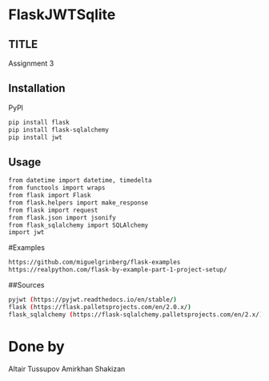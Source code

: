 # FlaskJWTSqlite
## TITLE

Assignment 3

## Installation
PyPl
``` bash 
pip install flask
pip install flask-sqlalchemy
pip install jwt
```

## Usage
```bash
from datetime import datetime, timedelta
from functools import wraps
from flask import Flask
from flask.helpers import make_response
from flask import request
from flask.json import jsonify
from flask_sqlalchemy import SQLAlchemy
import jwt
```

#Examples
```bash
https://github.com/miguelgrinberg/flask-examples
https://realpython.com/flask-by-example-part-1-project-setup/
```

##Sources
```bash
pyjwt (https://pyjwt.readthedocs.io/en/stable/)
flask (https://flask.palletsprojects.com/en/2.0.x/)
flask_sqlalchemy (https://flask-sqlalchemy.palletsprojects.com/en/2.x/)
```
# Done by
Altair Tussupov
Amirkhan Shakizan
